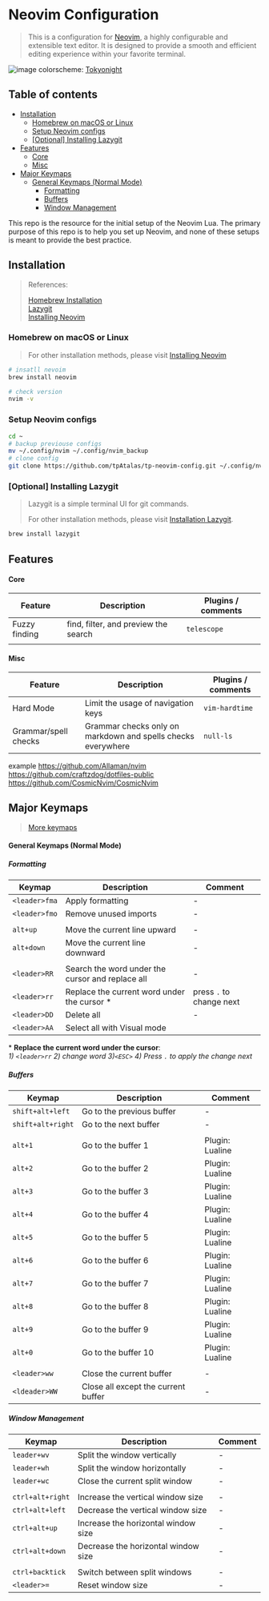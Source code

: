# Neovim Configuration

> This is a configuration for [Neovim](https://neovim.io/charter/), a highly
> configurable and extensible text editor. It is designed to provide a smooth
> and efficient editing experience within your favorite terminal.

![image](https://github.com/tpAtalas/tp-nvim-lua-config/blob/assets/image.png?raw=true)
colorscheme: [Tokyonight](https://github.com/folke/tokyonight.nvim)

## Table of contents

<!-- vim-markdown-toc GFM -->

- [Installation](#installation)
  - [Homebrew on macOS or Linux](#homebrew-on-macos-or-linux)
  - [Setup Neovim configs](#setup-neovim-configs)
  - [[Optional] Installing Lazygit](#optional-installing-lazygit)
- [Features](#features)
  - [Core](#core)
  - [Misc](#misc)
- [Major Keymaps](#major-keymaps)
  - [General Keymaps (Normal Mode)](#general-keymaps-normal-mode)
    - [Formatting](#formatting)
    - [Buffers](#buffers)
    - [Window Management](#window-management)

<!-- vim-markdown-toc -->

This repo is the resource for the initial setup of the Neovim Lua.
The primary purpose of this repo is to help you set up Neovim, and none of
these setups is meant to provide the best practice.

## Installation

> References:
>
> [Homebrew Installation](https://brew.sh/)  
> [Lazygit](https://github.com/jesseduffield/lazygit)  
> [Installing Neovim](https://github.com/neovim/neovim/wiki/Installing-Neovim)

### Homebrew on macOS or Linux

> For other installation methods, please visit [Installing Neovim](https://github.com/neovim/neovim/wiki/Installing-Neovim)

```bash
# insatll nevoim
brew install neovim
```

```bash
# check version
nvim -v
```

### Setup Neovim configs

```bash
cd ~
# backup previouse configs
mv ~/.config/nvim ~/.config/nvim_backup
# clone config
git clone https://github.com/tpAtalas/tp-neovim-config.git ~/.config/nvim
```

### [Optional] Installing Lazygit

> Lazygit is a simple terminal UI for git commands.
>
> For other installation methods, please visit [Installation Lazygit](https://github.com/jesseduffield/lazygit#installation).

```bash
brew install lazygit
```

## Features

#### Core

| Feature       | Description                          | Plugins / comments |
| ------------- | ------------------------------------ | ------------------ |
| Fuzzy finding | find, filter, and preview the search | `telescope`        |
|               |                                      |                    |

#### Misc

| Feature              | Description                                                  | Plugins / comments |
| -------------------- | ------------------------------------------------------------ | ------------------ |
| Hard Mode            | Limit the usage of navigation keys                           | `vim-hardtime`     |
| Grammar/spell checks | Grammar checks only on markdown and spells checks everywhere | `null-ls`          |

example
<https://github.com/Allaman/nvim>
<https://github.com/craftzdog/dotfiles-public>
<https://github.com/CosmicNvim/CosmicNvim>

## Major Keymaps

> [More keymaps](https://github.com/tpAtalas/tp-nvim-lua-config/blob/master/lua/user/core/keymaps.lua)

#### General Keymaps (Normal Mode)

##### Formatting

| Keymap        | Description                                      | Comment                  |
| ------------- | ------------------------------------------------ | ------------------------ |
| `<leader>fma` | Apply formatting                                 | -                        |
| `<leader>fmo` | Remove unused imports                            | -                        |
|               |                                                  |                          |
| `alt+up`      | Move the current line upward                     | -                        |
| `alt+down`    | Move the current line downward                   | -                        |
|               |                                                  |                          |
| `<leader>RR`  | Search the word under the cursor and replace all | -                        |
| `<leader>rr`  | Replace the current word under the cursor \*     | press `.` to change next |
| `<leader>DD`  | Delete all                                       | -                        |
| `<leader>AA`  | Select all with Visual mode                      |

\* **Replace the current word under the cursor**:  
_1) `<leader>rr` 2) change
word 3)`<ESC>` 4) Press `.` to apply the change next_

##### Buffers

| Keymap            | Description                         | Comment         |
| ----------------- | ----------------------------------- | --------------- |
| `shift+alt+left`  | Go to the previous buffer           | -               |
| `shift+alt+right` | Go to the next buffer               | -               |
|                   |                                     |                 |
| `alt+1`           | Go to the buffer 1                  | Plugin: Lualine |
| `alt+2`           | Go to the buffer 2                  | Plugin: Lualine |
| `alt+3`           | Go to the buffer 3                  | Plugin: Lualine |
| `alt+4`           | Go to the buffer 4                  | Plugin: Lualine |
| `alt+5`           | Go to the buffer 5                  | Plugin: Lualine |
| `alt+6`           | Go to the buffer 6                  | Plugin: Lualine |
| `alt+7`           | Go to the buffer 7                  | Plugin: Lualine |
| `alt+8`           | Go to the buffer 8                  | Plugin: Lualine |
| `alt+9`           | Go to the buffer 9                  | Plugin: Lualine |
| `alt+0`           | Go to the buffer 10                 | Plugin: Lualine |
|                   |                                     |                 |
| `<leader>ww`      | Close the current buffer            | -               |
| `<ldeader>WW`     | Close all except the current buffer | -               |

##### Window Management

| Keymap           | Description                         | Comment |
| ---------------- | ----------------------------------- | ------- |
| `leader+wv`      | Split the window vertically         | -       |
| `leader+wh`      | Split the window horizontally       | -       |
| `leader+wc`      | Close the current split window      | -       |
|                  |                                     |         |
| `ctrl+alt+right` | Increase the vertical window size   | -       |
| `ctrl+alt+left`  | Decrease the vertical window size   | -       |
| `ctrl+alt+up`    | Increase the horizontal window size | -       |
| `ctrl+alt+down`  | Decrease the horizontal window size | -       |
|                  |                                     |         |
| `ctrl+backtick`  | Switch between split windows        | -       |
| `<leader>=`      | Reset window size                   | -       |
